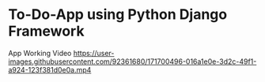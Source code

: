 # To-Do-App using Python Django Framework

App Working Video
https://user-images.githubusercontent.com/92361680/171700496-016a1e0e-3d2c-49f1-a924-123f381d0e0a.mp4

